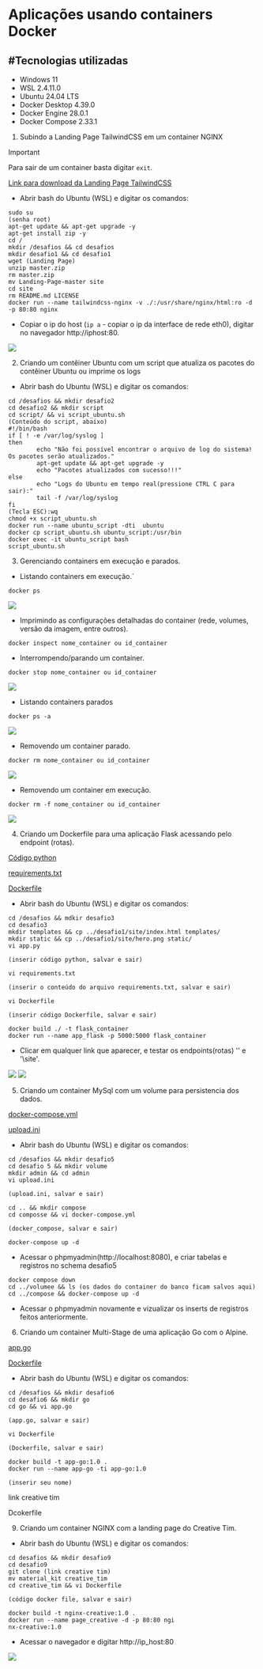 # Aplicações usando containers Docker

## #Tecnologias utilizadas

- Windows 11
- WSL 2.4.11.0
- Ubuntu 24.04 LTS
- Docker Desktop 4.39.0
- Docker Engine 28.0.1
- Docker Compose 2.33.1

1. Subindo a Landing Page TailwindCSS em um container NGINX
> [!IMPORTANT]
> Para sair de um container basta digitar `exit`.

<a href="https://github.com/tailwindtoolbox/Landing-Page/archive/master.zip">Link para download da Landing Page TailwindCSS<a>

* Abrir bash do Ubuntu (WSL) e digitar os comandos:

```
sudo su
(senha root)
apt-get update && apt-get upgrade -y
apt-get install zip -y
cd /
mkdir /desafios && cd desafios
mkdir desafio1 && cd desafio1
wget (Landing Page)
unzip master.zip
rm master.zip
mv Landing-Page-master site
cd site
rm README.md LICENSE
docker run --name tailwindcss-nginx -v ./:/usr/share/nginx/html:ro -d -p 80:80 nginx

```
* Copiar o ip do host (`ip a` - copiar o ip da interface de rede eth0), digitar no navegador http://iphost:80.

<img src="./imagens/des1.png">

2. Criando um contêiner Ubuntu com um script que atualiza os pacotes do contêiner Ubuntu ou imprime os logs

* Abrir bash do Ubuntu (WSL) e digitar os comandos:

```
cd /desafios && mkdir desafio2
cd desafio2 && mkdir script
cd script/ && vi script_ubuntu.sh
(Conteúdo do script, abaixo)
#!/bin/bash
if [ ! -e /var/log/syslog ]
then
        echo "Não foi possível encontrar o arquivo de log do sistema! Os pacotes serão atualizados."
        apt-get update && apt-get upgrade -y
        echo "Pacotes atualizados com sucesso!!!"
else
        echo "Logs do Ubuntu em tempo real(pressione CTRL C para sair):"
        tail -f /var/log/syslog
fi
(Tecla ESC):wq
chmod +x script_ubuntu.sh
docker run --name ubuntu_script -dti  ubuntu
docker cp script_ubuntu.sh ubuntu_script:/usr/bin
docker exec -it ubuntu_script bash
script_ubuntu.sh
```

3. Gerenciando containers em execução e parados.

* Listando containers em execução.`
 
`docker ps`

<img src="./imagens/ger1.png"></img>

* Imprimindo as configurações detalhadas do container (rede, volumes, versão da imagem, entre outros).

`docker inspect nome_container ou id_container`

* Interrompendo/parando um container.

`docker stop nome_container ou id_container`

<img src="./imagens/ger2.png"></img>

* Listando containers parados

`docker ps -a`

<img src="./imagens/ger3.png"></img>

* Removendo um container parado.

`docker rm nome_container ou id_container`

<img src="./imagens/ger4.png"></img>

* Removendo um container em execução.

`docker rm -f nome_container ou id_container`

<img src="./imagens/ger5.png"></img>

4. Criando um Dockerfile para uma aplicação Flask acessando pelo endpoint (rotas).

<a href="./python/app.py">Código python</a>

<a href="./python/requirements.txt">requirements.txt</a>

<a href="./Dockerfile_python/Dockerfile">Dockerfile</a>

* Abrir bash do Ubuntu (WSL) e digitar os comandos:

```
cd /desafios && mdkir desafio3
cd desafio3
mkdir templates && cp ../desafio1/site/index.html templates/
mkdir static && cp ../desafio1/site/hero.png static/
vi app.py

(inserir código python, salvar e sair)

vi requirements.txt

(inserir o conteúdo do arquivo requirements.txt, salvar e sair)

vi Dockerfile

(inserir código Dockerfile, salvar e sair)

docker build ./ -t flask_container
docker run --name app_flask -p 5000:5000 flask_container
```

* Clicar em qualquer link que aparecer, e testar os endpoints(rotas) '\' e '\site'.

<img src="./imagens/flask.png">

<img src="./imagens/flask2.png">

5. Criando um container MySql com um volume para persistencia dos dados.

<a href="./dockercompose5/docker-compose.yml">docker-compose.yml</a>

<a href="./phpmyadmin/upload.ini">upload.ini</a>

* Abrir bash do Ubuntu (WSL) e digitar os comandos:

```
cd /desafios && mkdir desafio5
cd desafio 5 && mkdir volume
mkdir admin && cd admin
vi upload.ini

(upload.ini, salvar e sair)

cd .. && mkdir compose
cd composse && vi docker-compose.yml

(docker_compose, salvar e sair)

docker-compose up -d
```

* Acessar o phpmyadmin(http://localhost:8080), e criar tabelas e registros no schema desafio5

```
docker compose down
cd ../volumee && ls (os dados do container do banco ficam salvos aqui)
cd ../compose && docker-compose up -d
```

* Acessar o phpmyadmin novamente e vizualizar os inserts de registros feitos anteriormente.

6. Criando um container Multi-Stage de uma aplicação Go com o Alpine.

<a href="./appgo/app.go">app.go</a>

<a href="./dockerfile_go/Dockerfile">Dockerfile</a>

* Abrir bash do Ubuntu (WSL) e digitar os comandos:

```
cd /desafios && mkdir desafio6
cd desafio6 && mkdir go
cd go && vi app.go

(app.go, salvar e sair)

vi Dockerfile

(Dockerfile, salvar e sair)

docker build -t app-go:1.0 .
docker run --name app-go -ti app-go:1.0

(inserir seu nome)
```

link creative tim

Dcokerfile

9. Criando um container NGINX com a landing page do Creative Tim.

* Abrir bash do Ubuntu (WSL) e digitar os comandos:

```
cd desafios && mkdir desafio9
cd desafio9
git clone (link creative tim)
mv material_kit creative_tim
cd creative_tim && vi Dockerfile

(código docker file, salvar e sair)

docker build -t nginx-creative:1.0 .
docker run --name page_creative -d -p 80:80 ngi
nx-creative:1.0 
```

* Acessar o navegador e digitar http://ip_host:80

<img src="./imagens/nginx2.png"></img>
